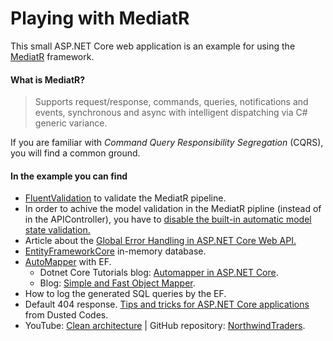 # Playing with MediatR

This small ASP.NET Core web application is an example for using the [MediatR](https://github.com/jbogard/MediatR "MediatR") framework.

#### What is MediatR?
> Supports request/response, commands, queries, notifications and events, synchronous and async with intelligent dispatching via C# generic variance.

If you are familiar with *Command Query Responsibility Segregation* (CQRS), you will find a common ground.

#### In the example you can find

- [FluentValidation](https://fluentvalidation.net "FluentValidation") to validate the MediatR pipeline.
- In order to achive the model validation in the MediatR pipline (instead of in the APIController), you have to [disable the built-in automatic model state validation.](https://www.talkingdotnet.com/disable-automatic-model-state-validation-in-asp-net-core-2-1 "disable the built-in automatic model state validation")
- Article about the [Global Error Handling in ASP.NET Core Web API.](https://code-maze.com/global-error-handling-aspnetcore "Global Error Handling in ASP.NET Core Web API")
- [EntityFrameworkCore](https://docs.microsoft.com/en-us/ef/core/index "EntityFrameworkCore") in-memory database.
- [AutoMapper](https://github.com/AutoMapper/AutoMapper "AutoMapper") with EF.
  - Dotnet Core Tutorials blog: [Automapper in ASP.NET Core](https://dotnetcoretutorials.com/2017/09/23/using-automapper-asp-net-core "Automapper in ASP.NET Core").
  - Blog: [Simple and Fast Object Mapper](https://rehansaeed.com/a-simple-and-fast-object-mapper "Simple and Fast Object Mapper").
- How to log the generated SQL queries by the EF.
- Default 404 response. [Tips and tricks for ASP.NET Core applications](https://dusted.codes/advanced-tips-and-tricks-for-aspnet-core-applications "Tips and tricks for ASP.NET Core applications") from Dusted Codes.
- YouTube: [Clean architecture](https://www.youtube.com/watch?v=RQve_bD8X_M "Clean architecture") | GitHub repository: [NorthwindTraders](https://github.com/JasonGT/NorthwindTraders "NorthwindTraders").